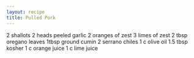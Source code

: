 ```yaml
---
layout: recipe
title: Pulled Pork
---
```

2 shallots
2 heads peeled garlic
2 oranges of zest
3 limes of zest
2 tbsp oregano leaves
1tbsp ground cumin
2 serrano chiles
1 c olive oil
1.5 tbsp kosher 
1 c orange juice
1 c lime juice